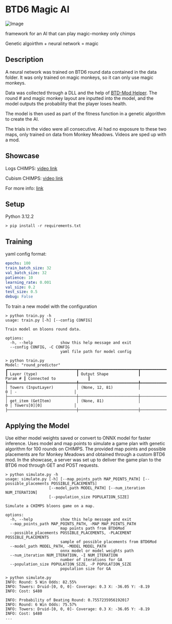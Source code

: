 # BTD6 Magic AI
![Image](https://static.wikia.nocookie.net/b__/images/8/8e/MagicBtn_1203.png/revision/latest/scale-to-width-down/243?cb=20200615102649&path-prefix=bloons)

framework for an AI that can play magic-monkey only chimps

Genetic algoirthm + neural network = magic

## Description
A neural network was trained on BTD6 round data contained in the data folder. It was only trained on magic monkeys, so it can only use magic monkeys.

 Data was collected through a DLL and the help of [BTD-Mod Helper](https://github.com/gurrenm3/BTD-Mod-Helper). The round # and magic monkey layout are inputted into the model, and the model outputs the probability that the player loses health.

The model is then used as part of the fitness function in a genetic algorithm to create the AI.

The trials in the video were all consecutive.  AI had no exposure to these two maps, only trained on data from Monkey Meadows. Videos are sped up with a mod.

## Showcase
Logs CHIMPS: [video link](https://drive.google.com/file/d/1EYaZ9eAFWIfQvbG2r0IfPCyWt5GWOMsr/preview)

Cubism CHIMPS: [video link](https://drive.google.com/file/d/1EYaZ9eAFWIfQvbG2r0IfPCyWt5GWOMsr/preview)

For more info: [link](https://docs.google.com/document/d/1DWpxrY18FoTPl9ssHeJAfvOj747R3fHAzM5F-R7x3nQ/edit?usp=sharing)

## Setup
Python 3.12.2

```console
> pip install -r requirements.txt
```

## Training
yaml config format:
```yaml
epochs: 100
train_batch_size: 32
val_batch_size: 32
patience: 10
learning_rate: 0.001
val_size: 0.2
test_size: 0.5
debug: False
```

To train a new model with the configuration

```console
> python train.py -h
usage: train.py [-h] [--config CONFIG]

Train model on bloons round data.

options:
  -h, --help            show this help message and exit
  --config CONFIG, -C CONFIG
                        yaml file path for model config

> python train.py
Model: "round_predictor"
┏━━━━━━━━━━━━━━━━━━━━━━━━━━━━━━┳━━━━━━━━━━━━━━━━━━━━━━━━━━┳━━━━━━━━━━━━━━━━━┳━━━━━━━━━━━━━━━━━━━━━━━━━━━┓
┃ Layer (type)                 ┃ Output Shape             ┃         Param # ┃ Connected to              ┃
┡━━━━━━━━━━━━━━━━━━━━━━━━━━━━━━╇━━━━━━━━━━━━━━━━━━━━━━━━━━╇━━━━━━━━━━━━━━━━━╇━━━━━━━━━━━━━━━━━━━━━━━━━━━┩
│ Towers (InputLayer)          │ (None, 12, 81)           │               0 │ -                         │
├──────────────────────────────┼──────────────────────────┼─────────────────┼───────────────────────────┤
│ get_item (GetItem)           │ (None, 81)               │               0 │ Towers[0][0]              │
├──────────────────────────────┼──────────────────────────┼─────────────────┼───────────────────────────┤
```
## Applying the Model
Use either model weights saved or convert to ONNX model for faster inference. Uses model and map points to simulate a game plan with genetic algorithm for 100 rounds on CHIMPS. The provided map points and possible placements are for Monkey Meadows and obtained through a custom BTD6 mod. In the showcase, a server was set up to deliver the game plan to the BTD6 mod through GET  and POST requests.

```console
> python simulate.py -h
usage: simulate.py [-h] [--map_points_path MAP_POINTS_PATH] [--possible_placements POSSIBLE_PLACEMENTS]
                   [--model_path MODEL_PATH] [--num_iteration NUM_ITERATION]
                   [--population_size POPULATION_SIZE]

Simulate a CHIMPS bloons game on a map.

options:
  -h, --help            show this help message and exit
  --map_points_path MAP_POINTS_PATH, -MAP MAP_POINTS_PATH
                        map points path from BTD6Mod
  --possible_placements POSSIBLE_PLACEMENTS, -PLACEMENT POSSIBLE_PLACEMENTS
                        sample of possible placements from BTD6Mod
  --model_path MODEL_PATH, -MODEL MODEL_PATH
                        onnx model or model weights path
  --num_iteration NUM_ITERATION, -I NUM_ITERATION
                        number of iterations for GA
  --population_size POPULATION_SIZE, -P POPULATION_SIZE
                        population size for GA

> python simulate.py
INFO: Round: 5 Win Odds: 82.55%
INFO: Towers: Druid-[0, 0, 0]- Coverage: 0.3 X: -36.05 Y: -8.19
INFO: Cost: $480

INFO: Probability of Beating Round: 0.7557235956192017
INFO: Round: 6 Win Odds: 75.57%
INFO: Towers: Druid-[0, 0, 0]- Coverage: 0.3 X: -36.05 Y: -8.19
INFO: Cost: $480
...
```


